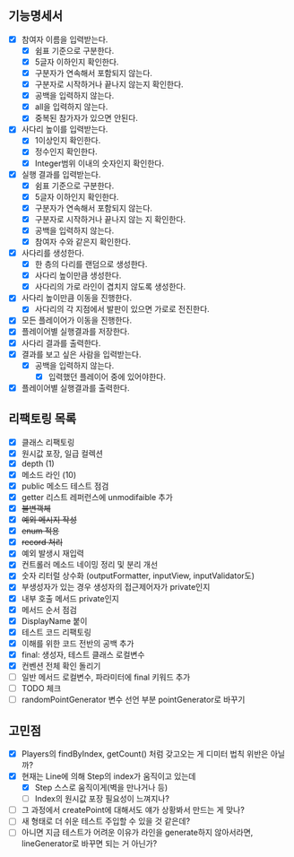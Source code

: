## 기능명세서
- [x] 참여자 이름을 입력받는다.
  - [x] 쉼표 기준으로 구분한다.
  - [x] 5글자 이하인지 확인한다.
  - [x] 구분자가 연속해서 포함되지 않는다.
  - [x] 구분자로 시작하거나 끝나지 않는지 확인한다.
  - [x] 공백을 입력하지 않는다.
  - [x] all을 입력하지 않는다.
  - [x] 중복된 참가자가 있으면 안된다.
- [x] 사다리 높이를 입력받는다.
  - [x] 1이상인지 확인한다.
  - [x] 정수인지 확인한다.
  - [x] Integer범위 이내의 숫자인지 확인한다.
- [x] 실행 결과를 입력받는다.
  - [x] 쉼표 기준으로 구분한다.
  - [x] 5글자 이하인지 확인한다.
  - [x] 구분자가 연속해서 포함되지 않는다.
  - [x] 구분자로 시작하거나 끝나지 않는 지 확인한다.
  - [x] 공백을 입력하지 않는다.
  - [x] 참여자 수와 같은지 확인한다.
- [x] 사다리를 생성한다.
  - [X] 한 층의 다리를 랜덤으로 생성한다.
  - [x] 사다리 높이만큼 생성한다.
  - [x] 사다리의 가로 라인이 겹치지 않도록 생성한다.
- [x] 사다리 높이만큼 이동을 진행한다.
  - [x] 사다리의 각 지점에서 발판이 있으면 가로로 전진한다.
- [x] 모든 플레이어가 이동을 진행한다.
- [x] 플레이어별 실행결과를 저장한다.
- [x] 사다리 결과를 출력한다.
- [x] 결과를 보고 싶은 사람을 입력받는다.
  - [x] 공백을 입력하지 않는다.
    - [x] 입력했던 플레이어 중에 있어야한다.
- [x] 플레이어별 실행결과를 출력한다.

## 리팩토링 목록
- [x] 클래스 리팩토링
- [x] 원시값 포장, 일급 컬렉션
- [x] depth (1)
- [x] 메소드 라인 (10)
- [x] public 메소드 테스트 점검
- [x] getter 리스트 레퍼런스에 unmodifaible 추가
- [x] ~~불변객체~~
- [x] ~~예외 메시지 작성~~
- [x] ~~enum 적용~~
- [x] ~~record 처리~~
- [x] 예외 발생시 재입력
- [x] 컨트롤러 메소드 네이밍 정리 및 분리 개선
- [x] 숫자 리터럴 상수화 (outputFormatter, inputView, inputValidator도)
- [x] 부생성자가 있는 경우 생성자의 접근제어자가 private인지
- [x] 내부 호출 메서드 private인지
- [x] 메서드 순서 점검
- [x] DisplayName 붙이
- [x] 테스트 코드 리팩토링
- [x] 이해를 위한 코드 전반의 공백 추가
- [x] final: 생성자, 테스트 클래스 로컬변수 
- [x] 컨벤션 전체 확인 돌리기
- [ ] 일반 메서드 로컬변수, 파라미터에 final 키워드 추가
- [ ] TODO 체크
- [ ] randomPointGenerator 변수 선언 부분 pointGenerator로 바꾸기

## 고민점
- [x] Players의 findByIndex, getCount() 처럼 갖고오는 게 디미터 법칙 위반은 아닐까?
- [x] 현재는 Line에 의해 Step의 index가 움직이고 있는데
  - [x] Step 스스로 움직이게(벽을 만나거나 등)
  - [ ] Index의 원시값 포장 필요성이 느껴지나?
- [ ] 그 과정에서 createPoint에 대해서도 얘가 상황봐서 만드는 게 맞나?
- [ ] 새 형태로 더 쉬운 테스트 주입할 수 있을 것 같은데?
- [ ] 아니면 지금 테스트가 어려운 이유가 라인을 generate하지 않아서라면, lineGenerator로 바꾸면 되는 거 아닌가?